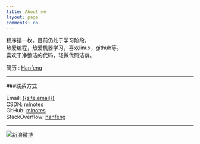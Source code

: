 ```yaml
---
title: About me
layout: page
comments: no
---
```


程序猿一枚，目前仍处于学习阶段。	
热爱编程，热爱机器学习，喜欢linux，github等。		
喜欢干净整洁的代码，轻微代码洁癖。  

简历 : [Hanfeng](http://careers.stackoverflow.com/hanfeng)  

----

###联系方式        

Email: [{{site.email}}](mailto:{{site.email}})     
CSDN: [mlnotes](http://blog.csdn.net/mlnotes)   
GitHub: [mlnotes](https://github.com/mlnotes)        
StackOverflow: [hanfeng](http://stackoverflow.com/users/2667591/hanfeng)  

----

[![新浪微博](http://service.t.sina.com.cn/widget/qmd/1617060065/fd65f3f9/1.png)](http://weibo.com/u/1617060065?s=6uyXnP)

